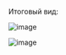Итоговый вид:

![image](https://github.com/sanchelus/ITModul_ItojProject/assets/117862884/28c05858-892c-4f20-9f97-9033a1980da6)

![image](https://github.com/sanchelus/ITModul_ItojProject/assets/117862884/916307a6-6011-4b62-a579-767e9f70e6c8)
